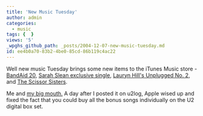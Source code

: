 ```yaml
---
title: 'New Music Tuesday'
author: admin
categories:
  - music
tags: {  }
views: '5'
_wpghs_github_path: _posts/2004-12-07-new-music-tuesday.md
id: ee4b0a70-83b2-4be0-85cd-86b119c4ac22
---
```

<p>Well new music Tuesday brings some new items to the iTunes Music store - <a href="http://phobos.apple.com/WebObjects/MZStore.woa/wa/viewAlbum?playlistId=30948041&amp;selectedItemId=30948045">BandAid 20</a>, <a href="http://phobos.apple.com/WebObjects/MZStore.woa/wa/viewArtist?artistId=150677">Sarah Slean exclusive single</a>, <a href="http://phobos.apple.com/WebObjects/MZStore.woa/wa/viewAlbum?playlistId=29345145">Lauryn Hill's Unplugged No. 2</a>, and <a href="http://phobos.apple.com/WebObjects/MZStore.woa/wa/viewAlbum?playlistId=18034500">The Scissor Sisters</a>.</p>
<p>Me and <a href="http://u2log.com/archive/2004/12/freedom_for_my_people.php">my big mouth.</a>  A day after I posted it on u2log, Apple wised up and fixed the fact that you could buy all the bonus songs individually on the U2 digital box set.</p>
